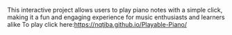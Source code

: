 This interactive project allows users to play piano notes with a simple click, making it a fun and engaging experience for music enthusiasts and learners alike
To play click here:https://nqtiba.github.io/Playable-Piano/
